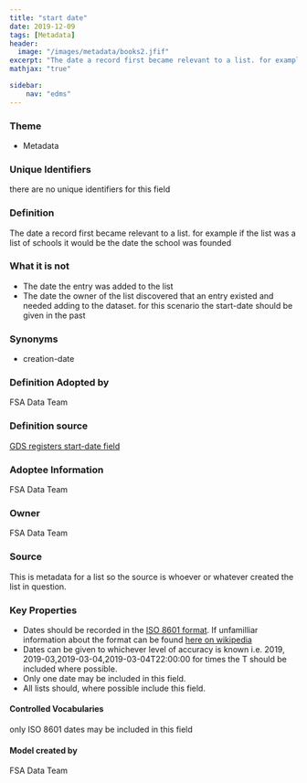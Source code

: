 ```yaml
---
title: "start date"
date: 2019-12-09
tags: [Metadata]
header:
  image: "/images/metadata/books2.jfif"
excerpt: "The date a record first became relevant to a list. for example if the list was a list of schools it would be the date the school was founded"
mathjax: "true"

sidebar:
    nav: "edms"
---
```


### Theme
*   Metadata

### Unique Identifiers
there are no unique identifiers for this field
### Definition
The date a record first became relevant to a list. for example if the list was a list of schools it would be the date the school was founded
### What it is not
*   The date the entry was added to the list
*   The date the owner of the list discovered that an entry existed and needed adding to the dataset. for this scenario the start-date should be given in the past

### Synonyms
*   creation-date

### Definition Adopted by
FSA Data Team
### Definition source
[GDS registers start-date field](https://field.register.gov.uk/records/start-date)
### Adoptee Information
FSA Data Team
### Owner
FSA Data Team
### Source
This is metadata for a list so the source is whoever or whatever created the list in question.
### Key Properties
*   Dates should be recorded in the [ISO 8601 format](https://www.iso.org/iso-8601-date-and-time-format.html). If unfamilliar information about the format can be found [here on wikipedia](https://en.wikipedia.org/wiki/ISO_8601)
*   Dates can be given to whichever level of accuracy is known i.e. 2019, 2019-03,2019-03-04,2019-03-04T22:00:00 for times the T should be included where possible.
*   Only one date may be included in this field.
*   All lists should, where possible include this field.

#### Controlled Vocabularies
only ISO 8601 dates may be included in this field

#### Model created by
FSA Data Team
